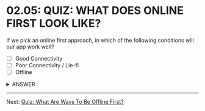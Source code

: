 # 02.05: QUIZ: WHAT DOES ONLINE FIRST LOOK LIKE?
If we pick an online first approach, in which of the following conditions will our app work well?

  - [ ] Good Connectivity
  - [ ] Poor Connectivity / Lie-fi
  - [ ] Offline

<details>
  <summary>ANSWER</summary>
  <ul>
    <li>Good Connectivity</li>
    <li>Offline</li>
  </ul>
  <p>
    Online first works the same with good connectivity. Things also work offline with fallbacks instead of a browser error page. However, unfortunatley because we're waiting on the network before we do anything, things are still terrible with lie-fi.
  </p>
</details>

- - -

Next: [Quiz: What Are Ways To Be Offline First?](./06-quiz-offline-first.md)
